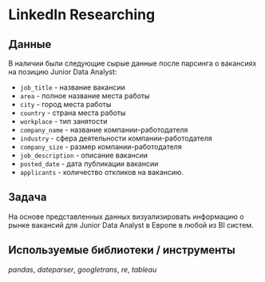 # LinkedIn Researching


## Данные

В наличии были следующие сырые данные после парсинга о вакансиях на позицию Junior Data Analyst:
- `job_title` - название вакансии
- `area` - полное название места работы
- `city` - город места работы
- `country` - страна места работы
- `workplace` - тип занятости
- `company_name` - название компании-работодателя
- `industry` - сфера деятельности компании-работодателя
- `company_size` - размер компании-работодателя
- `job_description` - описание вакансии
- `posted_date` - дата публикации вакансии
- `applicants` - количество откликов на вакансию.

## Задача

На основе представленных данных визуализировать информацию о рынке вакансий для Junior Data Analyst в Европе в любой из BI систем.

## Используемые библиотеки / инструменты
*pandas*, *dateparser*, *googletrans*, *re*, *tableau*


